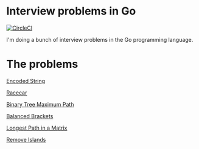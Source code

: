 # Interview problems in Go

[![CircleCI](https://circleci.com/gh/scottfrasso/go-interview-problems/tree/master.svg?style=shield&circle-token=09fbbbf38693c38effd8b262d08c277fe00a34fd)](https://circleci.com/gh/scottfrasso/go-interview-problems/tree/master)

I'm doing a bunch of interview problems in the Go programming language.

# The problems
[Encoded String](encoded_string.go)

[Racecar](racecar.go)

[Binary Tree Maximum Path](binary_tree_max_path.go)

[Balanced Brackets](balanced_brackets.go)

[Longest Path in a Matrix](longest_matrix_path.go)

[Remove Islands](remove_islands.go)